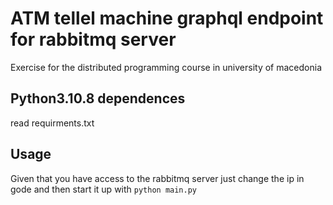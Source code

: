 # ATM tellel machine graphql endpoint for rabbitmq server
Exercise for the distributed programming course in university of macedonia

## Python3.10.8 dependences 
read requirments.txt
  
## Usage
Given that you have access to the rabbitmq server just change the ip in gode and then start it up with ```python main.py```


